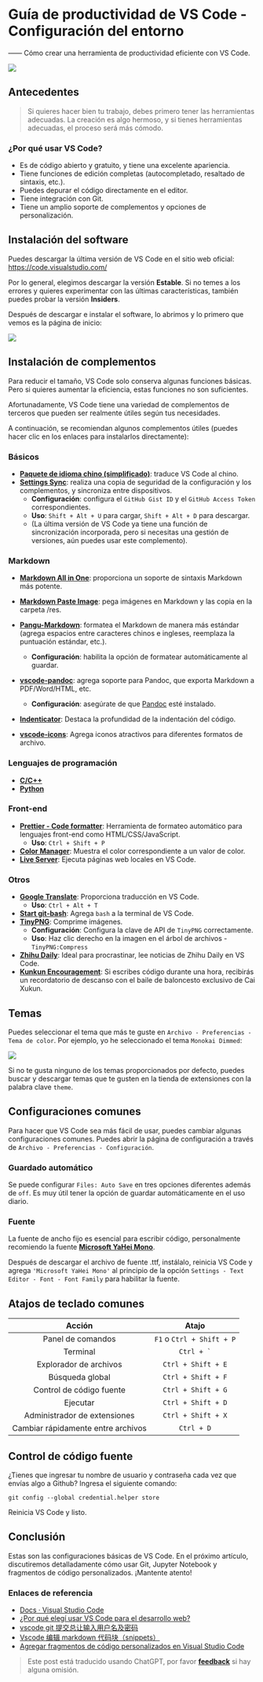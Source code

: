# Guía de productividad de VS Code - Configuración del entorno

—— Cómo crear una herramienta de productividad eficiente con VS Code.

![](https://img.wiki-power.com/d/wiki-media/img/20200319135609.png)

## Antecedentes

> Si quieres hacer bien tu trabajo, debes primero tener las herramientas adecuadas. La creación es algo hermoso, y si tienes herramientas adecuadas, el proceso será más cómodo.

### ¿Por qué usar VS Code?

- Es de código abierto y gratuito, y tiene una excelente apariencia.
- Tiene funciones de edición completas (autocompletado, resaltado de sintaxis, etc.).
- Puedes depurar el código directamente en el editor.
- Tiene integración con Git.
- Tiene un amplio soporte de complementos y opciones de personalización.

## Instalación del software

Puedes descargar la última versión de VS Code en el sitio web oficial: <https://code.visualstudio.com/>

Por lo general, elegimos descargar la versión **Estable**. Si no temes a los errores y quieres experimentar con las últimas características, también puedes probar la versión **Insiders**.

Después de descargar e instalar el software, lo abrimos y lo primero que vemos es la página de inicio:

![](https://img.wiki-power.com/d/wiki-media/img/20200318224855.png)

## Instalación de complementos

Para reducir el tamaño, VS Code solo conserva algunas funciones básicas. Pero si quieres aumentar la eficiencia, estas funciones no son suficientes.

Afortunadamente, VS Code tiene una variedad de complementos de terceros que pueden ser realmente útiles según tus necesidades.

A continuación, se recomiendan algunos complementos útiles (puedes hacer clic en los enlaces para instalarlos directamente):

### Básicos

- [**Paquete de idioma chino (simplificado)**](https://marketplace.visualstudio.com/items?itemName=MS-CEINTL.vscode-language-pack-zh-hans): traduce VS Code al chino.
- [**Settings Sync**](https://marketplace.visualstudio.com/items?itemName=Shan.code-settings-sync): realiza una copia de seguridad de la configuración y los complementos, y sincroniza entre dispositivos.
  - **Configuración**: configura el `GitHub Gist ID` y el `GitHub Access Token` correspondientes.
  - **Uso**: `Shift + Alt + U` para cargar, `Shift + Alt + D` para descargar.
  - (La última versión de VS Code ya tiene una función de sincronización incorporada, pero si necesitas una gestión de versiones, aún puedes usar este complemento).

### Markdown

- [**Markdown All in One**](https://marketplace.visualstudio.com/items?itemName=yzhang.markdown-all-in-one): proporciona un soporte de sintaxis Markdown más potente.
- [**Markdown Paste Image**](https://marketplace.visualstudio.com/items?itemName=onesdev.vscode-paste-image-plus): pega imágenes en Markdown y las copia en la carpeta /res.
- [**Pangu-Markdown**](https://marketplace.visualstudio.com/items?itemName=xlthu.Pangu-Markdown): formatea el Markdown de manera más estándar (agrega espacios entre caracteres chinos e ingleses, reemplaza la puntuación estándar, etc.).
  - **Configuración**: habilita la opción de formatear automáticamente al guardar.
- [**vscode-pandoc**](https://marketplace.visualstudio.com/items?itemName=DougFinke.vscode-pandoc): agrega soporte para Pandoc, que exporta Markdown a PDF/Word/HTML, etc.

  - **Configuración**: asegúrate de que [Pandoc](https://pandoc.org/installing.html) esté instalado.

- [**Indenticator**](https://marketplace.visualstudio.com/items?itemName=SirTori.indenticator): Destaca la profundidad de la indentación del código.
- [**vscode-icons**](https://marketplace.visualstudio.com/items?itemName=vscode-icons-team.vscode-icons): Agrega iconos atractivos para diferentes formatos de archivo.

### Lenguajes de programación

- [**C/C++**](https://marketplace.visualstudio.com/items?itemName=ms-vscode.cpptools)
- [**Python**](https://marketplace.visualstudio.com/items?itemName=ms-python.python)

### Front-end

- [**Prettier - Code formatter**](https://marketplace.visualstudio.com/items?itemName=esbenp.prettier-vscode): Herramienta de formateo automático para lenguajes front-end como HTML/CSS/JavaScript.
  - **Uso**: `Ctrl + Shift + P`
- [**Color Manager**](https://marketplace.visualstudio.com/items?itemName=RoyAction.color-manager): Muestra el color correspondiente a un valor de color.
- [**Live Server**](https://marketplace.visualstudio.com/items?itemName=ritwickdey.LiveServer): Ejecuta páginas web locales en VS Code.

### Otros

- [**Google Translate**](https://marketplace.visualstudio.com/items?itemName=hancel.google-translate): Proporciona traducción en VS Code.
  - **Uso**: `Ctrl + Alt + T`
- [**Start git-bash**](https://marketplace.visualstudio.com/items?itemName=McCarter.start-git-bash): Agrega `bash` a la terminal de VS Code.
- [**TinyPNG**](https://marketplace.visualstudio.com/items?itemName=andi1984.tinypng): Comprime imágenes.
  - **Configuración**: Configura la clave de API de `TinyPNG` correctamente.
  - **Uso**: Haz clic derecho en la imagen en el árbol de archivos - `TinyPNG:Compress`
- [**Zhihu Daily**](https://marketplace.visualstudio.com/items?itemName=YRM.zhihu): Ideal para procrastinar, lee noticias de Zhihu Daily en VS Code.
- [**Kunkun Encouragement**](https://marketplace.visualstudio.com/items?itemName=sakura1357.cxk): Si escribes código durante una hora, recibirás un recordatorio de descanso con el baile de baloncesto exclusivo de Cai Xukun.

## Temas

Puedes seleccionar el tema que más te guste en `Archivo - Preferencias - Tema de color`. Por ejemplo, yo he seleccionado el tema `Monokai Dimmed`:

![](https://img.wiki-power.com/d/wiki-media/img/20200319132727.png)

Si no te gusta ninguno de los temas proporcionados por defecto, puedes buscar y descargar temas que te gusten en la tienda de extensiones con la palabra clave `theme`.

## Configuraciones comunes

Para hacer que VS Code sea más fácil de usar, puedes cambiar algunas configuraciones comunes. Puedes abrir la página de configuración a través de `Archivo - Preferencias - Configuración`.

### Guardado automático

Se puede configurar `Files: Auto Save` en tres opciones diferentes además de `off`. Es muy útil tener la opción de guardar automáticamente en el uso diario.

### Fuente

La fuente de ancho fijo es esencial para escribir código, personalmente recomiendo la fuente [**Microsoft YaHei Mono**](https://github.com/linyuxuanlin/File-host/blob/main/software-development/Microsoft-YaHei-Mono.ttf).

Después de descargar el archivo de fuente .ttf, instálalo, reinicia VS Code y agrega `'Microsoft YaHei Mono'` al principio de la opción `Settings - Text Editor - Font - Font Family` para habilitar la fuente.

## Atajos de teclado comunes

|               Acción               |           Atajo           |
| :--------------------------------: | :-----------------------: |
|         Panel de comandos          | `F1` o `Ctrl + Shift + P` |
|              Terminal              | <code>Ctrl + &#96;</code> |
|       Explorador de archivos       |    `Ctrl + Shift + E`     |
|          Búsqueda global           |    `Ctrl + Shift + F`     |
|      Control de código fuente      |    `Ctrl + Shift + G`     |
|              Ejecutar              |    `Ctrl + Shift + D`     |
|    Administrador de extensiones    |    `Ctrl + Shift + X`     |
| Cambiar rápidamente entre archivos |        `Ctrl + D`         |

## Control de código fuente

¿Tienes que ingresar tu nombre de usuario y contraseña cada vez que envías algo a Github? Ingresa el siguiente comando:

```shell
git config --global credential.helper store
```

Reinicia VS Code y listo.

## Conclusión

Estas son las configuraciones básicas de VS Code. En el próximo artículo, discutiremos detalladamente cómo usar Git, Jupyter Notebook y fragmentos de código personalizados. ¡Mantente atento!

### Enlaces de referencia

- [Docs · Visual Studio Code](https://code.visualstudio.com/docs)
- [¿Por qué elegí usar VS Code para el desarrollo web?](https://zhuanlan.zhihu.com/p/28631442)
- [vscode git 提交总让输入用户名及密码](https://www.jianshu.com/p/8854713433c5)
- [Vscode 编辑 markdown 代码块（snippets）](https://www.jianshu.com/p/a87e9ca2d208)
- [Agregar fragmentos de código personalizados en Visual Studio Code](https://blog.walterlv.com/post/add-custom-code-snippet-for-vscode.html##%E5%85%B3%E4%BA%8E%E6%96%87%E4%BB%B6%E5%90%8D%E7%A7%B0)

> Este post está traducido usando ChatGPT, por favor [**feedback**](https://github.com/linyuxuanlin/Wiki_MkDocs/issues/new) si hay alguna omisión.
